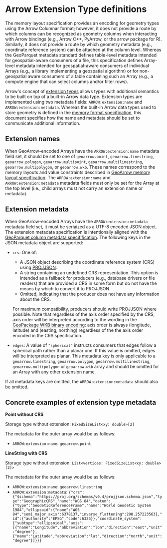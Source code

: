 
# Arrow Extension Type definitions

The memory layout specification provides an encoding for geometry types
using the Arrow Columnar format; however, it does not provide a route by
which columns can be recognized as geometry columns when interacting with
Arrow bindings (e.g., Arrow C++, PyArrow, or the arrow package for R).
Similarly, it does not provide a route by which geometry metadata (e.g.,
coordinate reference system) can be attached at the column level.
Whereas the GeoParquet metadata standard defines table-level metadata
intended for geospatial-aware consumers of a file, this specification
defines Array-level metadata intended for geospatial-aware consumers
of individual Arrays (e.g., a library implementing a geospatial algorithm)
or for non-geospatial aware consumers of a table containing such an
Array (e.g., a compute engine that can select columns and/or filter rows).

Arrow's concept of [extension types](https://arrow.apache.org/docs/format/Columnar.html#extension-types)
allows types with additional semantics to be built on top of a built-in
Arrow data type. Extension types are implemented using two metadata fields:
`ARROW:extension:name` and `ARROW:extension:metadata`. Whereas the
built-in Arrow data types used to store geometry is defined in the
[memory format specification](format.md), this document specifies how
the name and metadata should be set to communicate additional
information.

## Extension names

When GeoArrow-encoded Arrays have the `ARROW:extension:name` metadata
field set, it should be set to one of `geoarrow.point`, `geoarrow.linestring`,
`geoarrow.polygon`, `geoarrow.multipoint`, `geoarrow.multilinestring`,
`geoarrow.multipolygon`, or `geoarrow.wkb`. These names correspond
to the memory layouts and value constraints described in
[GeoArrow memory layout specification](format.md). The `ARROW:extension:name`
and `ARROW:extension:metadata` metadata fields must only be set for the Array
at the top level (i.e., child arrays must not carry an extension name or
metadata).

## Extension metadata

When GeoArrow-encoded Arrays have the `ARROW:extension:metadata` metadata
field set, it must be seriaized as a UTF-8 encoded JSON object. The extension
metadata specification is intentionally aligned with the
[GeoParquet column metadata specifification](https://github.com/opengeospatial/geoparquet/blob/main/format-specs/geoparquet.md#metadata).
The following keys in the JSON metadata object are supported:

- `crs`: One of:

    - A JSON object describing the coordinate reference system (CRS)
      using [PROJJSON](https://proj.org/specifications/projjson.html).
    - A string containing an undefined CRS representation. This option
      is intended as a fallback for producers (e.g., database drivers or
      file readers) that are provided a CRS in some form but do not have the
      means by which to convert it to PROJJSON.
    - Omitted, indicating that the producer does not have any information about
      the CRS.

  For maximum compatibility, producers should write PROJJSON where possible.
  Note that regardless of the axis order specified by the CRS, axis order will be interpreted
  according to the wording in the
  [GeoPackage WKB binary encoding](https://www.geopackage.org/spec130/index.html#gpb_format):
  axis order is always (longitude, latitude) and (easting, northing)
  regardless of the the axis order encoded in the CRS specification.

- `edges`: A value of `"spherical"` instructs consumers that edges follow
  a spherical path rather than a planar one. If this value is omitted,
  edges will be interpreted as planar. This metadata key is only applicable
  to a `geoarrow.linestring`, `geoarrow.polygon`, `geoarrow.multilinestring`,
  `geoarrow.multipolygon` or `geoarrow.wkb` array and should be omitted for
  an Array with any other extension name.

If all metadata keys are omitted, the `ARROW:extension:metadata` should
also be omitted.

## Concrete examples of extension type metadata

**Point without CRS**

Storage type without extension: `FixedSizeList<xy: double>[2]`

The metadata for the outer array would be as follows:

- `ARROW:extension:name`: `geoarrow.point`

**LineString with CRS**

Storage type without extension: `List<vertices: FixedSizeList<xy: double>[2]>`

The metadata for the outer array would be as follows:

- `ARROW:extension:name`: `geoarrow.linestring`
- `ARROW:extension:metadata`: `{"crs": {"$schema":"https://proj.org/schemas/v0.4/projjson.schema.json","type":"GeographicCRS","name":"WGS 84","datum":{"type":"GeodeticReferenceFrame","name":"World Geodetic System 1984","ellipsoid":{"name":"WGS 84","semi_major_axis":6378137,"inverse_flattening":298.257223563},"id":{"authority":"EPSG","code":6326}},"coordinate_system":{"subtype":"ellipsoidal","axis":[{"name":"Longitude","abbreviation":"lon","direction":"east","unit":"degree"},{"name":"Latitude","abbreviation":"lat","direction":"north","unit":"degree"}]}}}`
